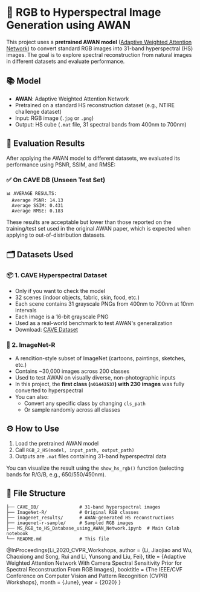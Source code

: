 # 🌈 RGB to Hyperspectral Image Generation using AWAN

This project uses a **pretrained AWAN model** ([Adaptive Weighted Attention Network](https://openaccess.thecvf.com/content_CVPRW_2020/papers/w31/Li_Adaptive_Weighted_Attention_Network_With_Camera_Spectral_Sensitivity_Prior_for_CVPRW_2020_paper.pdf)) to convert standard RGB images into 31-band hyperspectral (HS) images. The goal is to explore spectral reconstruction from natural images in different datasets and evaluate performance.

## 📚 Model

- **AWAN**: Adaptive Weighted Attention Network
- Pretrained on a standard HS reconstruction dataset (e.g., NTIRE challenge dataset)
- Input: RGB image (`.jpg` or `.png`)
- Output: HS cube (`.mat` file, 31 spectral bands from 400nm to 700nm)

## 🧪 Evaluation Results

After applying the AWAN model to different datasets, we evaluated its performance using PSNR, SSIM, and RMSE:

### ✅ On CAVE DB (Unseen Test Set)

```
📊 AVERAGE RESULTS:
  Average PSNR: 14.13
  Average SSIM: 0.431
  Average RMSE: 0.183
```

These results are acceptable but lower than those reported on the training/test set used in the original AWAN paper, which is expected when applying to out-of-distribution datasets.

## 🗂️ Datasets Used

### 📦 1. **CAVE Hyperspectral Dataset** 

- Only if you want to check the model
- 32 scenes (indoor objects, fabric, skin, food, etc.)
- Each scene contains 31 grayscale PNGs from 400nm to 700nm at 10nm intervals
- Each image is a 16-bit grayscale PNG
- Used as a real-world benchmark to test AWAN's generalization
- Download: [CAVE Dataset](http://www.cs.columbia.edu/CAVE/databases/multispectral/)

### 🐘 2. **ImageNet-R**

- A rendition-style subset of ImageNet (cartoons, paintings, sketches, etc.)
- Contains ~30,000 images across 200 classes
- Used to test AWAN on visually diverse, non-photographic inputs
- In this project, the **first class (`n01443537`) with 230 images** was fully converted to hyperspectral
- You can also:
  - Convert any specific class by changing `cls_path`
  - Or sample randomly across all classes

## ⚙️ How to Use

1. Load the pretrained AWAN model
2. Call `RGB_2_HS(model, input_path, output_path)`
3. Outputs are `.mat` files containing 31-band hyperspectral data

You can visualize the result using the `show_hs_rgb()` function (selecting bands for R/G/B, e.g., 650/550/450nm).

## 📁 File Structure

```
├── CAVE_DB/               # 31-band hyperspectral images
├── ImageNet-R/            # Original RGB classes
├── imagenet_results/      # AWAN-generated HS reconstructions
├── imagenet-r-sample/     # Sampled RGB images
├── MS_RGB_to_HS_Database_using_AWAN_Network.ipynb  # Main Colab notebook
└── README.md              # This file
```


@InProceedings{Li_2020_CVPR_Workshops,
author = {Li, Jiaojiao and Wu, Chaoxiong and Song, Rui and Li, Yunsong and Liu, Fei},
title = {Adaptive Weighted Attention Network With Camera Spectral Sensitivity Prior for Spectral Reconstruction From RGB Images},
booktitle = {The IEEE/CVF Conference on Computer Vision and Pattern Recognition (CVPR) Workshops},
month = {June},
year = {2020}
}
